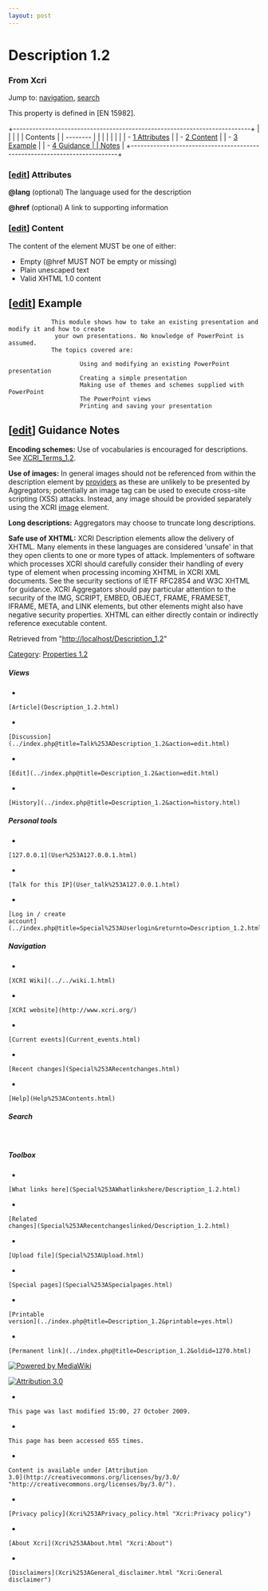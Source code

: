 ```yaml
---
layout: post
---
```


<script>
  (function(i,s,o,g,r,a,m){i['GoogleAnalyticsObject']=r;i[r]=i[r]||function(){
  (i[r].q=i[r].q||[]).push(arguments)},i[r].l=1*new Date();a=s.createElement(o),
  m=s.getElementsByTagName(o)[0];a.async=1;a.src=g;m.parentNode.insertBefore(a,m)
  })(window,document,'script','https://www.google-analytics.com/analytics.js','ga');

  ga('create', 'UA-73710929-3', 'auto');
  ga('send', 'pageview');

</script>







Description 1.2 
===============













### From Xcri 







Jump to: [navigation](Description_1.2.html#column-one),
[search](Description_1.2.html#searchInput)



This property is defined in \[EN 15982\].

+--------------------------------------------------------------------------+
|                                                       |
|                                                                          |
| Contents                                                                 |
| --------                                                                 |
|                                                                          |
|                                                                    |
|                                                                          |
| -   [1 Attributes](Description_1.2.html#Attributes)  |
| -   [2 Content](Description_1.2.html#Content)        |
| -   [3 Example](Description_1.2.html#Example)        |
| -   [4 Guidance     |
|     Notes](Description_1.2.html#Guidance_Notes)                   |
+--------------------------------------------------------------------------+


### \[[edit](../index.php@title=Description_1.2&action=edit&section=1.html "Edit section: Attributes")\] Attributes

**@lang** (optional) The language used for the description

**@href** (optional) A link to supporting information


### \[[edit](../index.php@title=Description_1.2&action=edit&section=2.html "Edit section: Content")\] Content

The content of the element MUST be one of either:

-   Empty (@href MUST NOT be empty or missing)
-   Plain unescaped text
-   Valid XHTML 1.0 content


\[[edit](../index.php@title=Description_1.2&action=edit&section=3.html "Edit section: Example")\] Example
---------------------------------------------------------------------------------------------------------------------------------------------------------------------------

        
            
                This module shows how to take an existing presentation and modify it and how to create 
                 your own presentations. No knowledge of PowerPoint is assumed.
                The topics covered are:
                    
                        Using and modifying an existing PowerPoint presentation 
                        Creating a simple presentation 
                        Making use of themes and schemes supplied with PowerPoint 
                        The PowerPoint views 
                        Printing and saving your presentation
                    
                 
                    
        


\[[edit](../index.php@title=Description_1.2&action=edit&section=4.html "Edit section: Guidance Notes")\] Guidance Notes
-----------------------------------------------------------------------------------------------------------------------------------------------------------------------------------------

**Encoding schemes:** Use of vocabularies is encouraged for
descriptions. See
[XCRI\_Terms\_1.2](XCRI_Terms_1.2.html "XCRI Terms 1.2").

**Use of images:** In general images should not be referenced from
within the description element by [providers](Provider.html "Provider")
as these are unlikely to be presented by Aggregators; potentially an
image tag can be used to execute cross-site scripting (XSS) attacks.
Instead, any image should be provided separately using the XCRI
[image](Image.html "Image") element.

**Long descriptions:** Aggregators may choose to truncate long
descriptions.

**Safe use of XHTML:** XCRI Description elements allow the delivery of
XHTML. Many elements in these languages are considered 'unsafe' in that
they open clients to one or more types of attack. Implementers of
software which processes XCRI should carefully consider their handling
of every type of element when processing incoming XHTML in XCRI XML
documents. See the security sections of IETF RFC2854 and W3C XHTML for
guidance. XCRI Aggregators should pay particular attention to the
security of the IMG, SCRIPT, EMBED, OBJECT, FRAME, FRAMESET, IFRAME,
META, and LINK elements, but other elements might also have negative
security properties. XHTML can either directly contain or indirectly
reference executable content.



Retrieved from
"[http://localhost/Description\_1.2](Description_1.2.html)"





[Category](Special%253ACategories.html "Special:Categories"): [Properties
1.2](Category%253AProperties_1.2.html "Category:Properties 1.2")

















##### Views



-   

    

    [Article](Description_1.2.html)
-   

    

    [Discussion](../index.php@title=Talk%253ADescription_1.2&action=edit.html)
-   

    

    [Edit](../index.php@title=Description_1.2&action=edit.html)
-   

    

    [History](../index.php@title=Description_1.2&action=history.html)







##### Personal tools



-   

    

    [127.0.0.1](User%253A127.0.0.1.html)
-   

    

    [Talk for this IP](User_talk%253A127.0.0.1.html)
-   

    

    [Log in / create
    account](../index.php@title=Special%253AUserlogin&returnto=Description_1.2.html)











[](../../wiki.1.html "XCRI Wiki")





##### Navigation



-   

    

    [XCRI Wiki](../../wiki.1.html)
-   

    

    [XCRI website](http://www.xcri.org/)
-   

    

    [Current events](Current_events.html)
-   

    

    [Recent changes](Special%253ARecentchanges.html)
-   

    

    [Help](Help%253AContents.html)







##### Search





 









##### Toolbox



-   

    

    [What links here](Special%253AWhatlinkshere/Description_1.2.html)
-   

    

    [Related
    changes](Special%253ARecentchangeslinked/Description_1.2.html)
-   

    

    [Upload file](Special%253AUpload.html)
-   

    

    [Special pages](Special%253ASpecialpages.html)
-   

    

    [Printable
    version](../index.php@title=Description_1.2&printable=yes.html)
-   

    

    [Permanent link](../index.php@title=Description_1.2&oldid=1270.html)















[![Powered by
MediaWiki](../skins/common/images/poweredby_mediawiki_88x31.png)](http://www.mediawiki.org/)





[![Attribution 3.0
](http://i.creativecommons.org/l/by/3.0/88x31.png)](http://creativecommons.org/licenses/by/3.0/)



-   

    

    This page was last modified 15:00, 27 October 2009.
-   

    

    This page has been accessed 655 times.
-   

    

    Content is available under [Attribution
    3.0](http://creativecommons.org/licenses/by/3.0/ "http://creativecommons.org/licenses/by/3.0/").
-   

    

    [Privacy policy](Xcri%253APrivacy_policy.html "Xcri:Privacy policy")
-   

    

    [About Xcri](Xcri%253AAbout.html "Xcri:About")
-   

    

    [Disclaimers](Xcri%253AGeneral_disclaimer.html "Xcri:General disclaimer")




